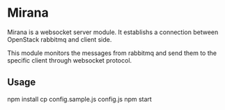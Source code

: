 # Mirana

Mirana is a websocket server module. It establishs a connection between OpenStack rabbitmq and client side.

This module monitors the messages from rabbitmq and send them to the specific client through websocket protocol.

## Usage
npm install 
cp config.sample.js config.js 
npm start 